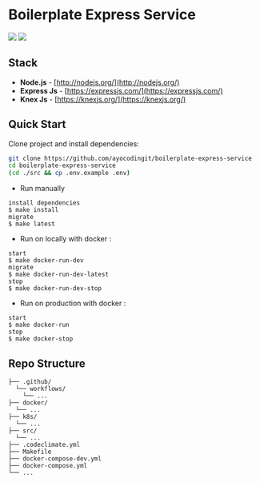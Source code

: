 # Boilerplate Express Service

<a href="https://codeclimate.com/github/ayocodingit/boilerplate-express-service/maintainability"><img src="https://api.codeclimate.com/v1/badges/555ba3756e07a1833b9a/maintainability" /></a>
<a href="https://codeclimate.com/github/ayocodingit/boilerplate-express-service/test_coverage"><img src="https://api.codeclimate.com/v1/badges/555ba3756e07a1833b9a/test_coverage" /></a>

## Stack
- **Node.js** - [http://nodejs.org/](http://nodejs.org/)
- **Express Js** - [https://expressjs.com/](https://expressjs.com/)
- **Knex Js** - [https://knexjs.org/](https://knexjs.org/)

## Quick Start

Clone project and install dependencies:
```bash
git clone https://github.com/ayocodingit/boilerplate-express-service
cd boilerplate-express-service
(cd ./src && cp .env.example .env)
```

* Run manually
```
install dependencies
$ make install
migrate
$ make latest
```

* Run on locally with docker :

```
start
$ make docker-run-dev
migrate
$ make docker-run-dev-latest
stop
$ make docker-run-dev-stop
```

* Run on production with docker :

```
start
$ make docker-run
stop
$ make docker-stop
```

## Repo Structure
```
├── .github/
  └── workflows/
    └── ...
├── docker/
  └── ...
├── k8s/
  └── ...
├── src/
  └── ...
├── .codeclimate.yml
├── Makefile
├── docker-compose-dev.yml
├── docker-compose.yml
└── ...
```
